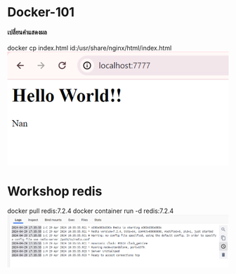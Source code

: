 # Docker-101

#### เปลี่ยนคำแสดงผล 
docker cp index.html id:/usr/share/nginx/html/index.html
![alt text](https://github.com/phonsudanan/Docker-101/blob/main/Capture_img.PNG?raw=true)

# Workshop redis
docker pull redis:7.2.4
docker container run -d redis:7.2.4
![alt text](https://github.com/phonsudanan/Docker-101/blob/main/Capture_redis.PNG?raw=true)
